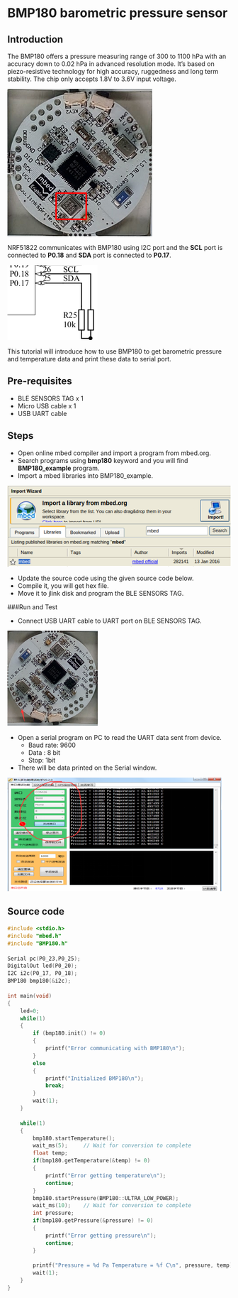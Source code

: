 # BMP180 barometric pressure sensor

## Introduction

The BMP180 offers a pressure measuring range of 300 to 1100 hPa with an accuracy down to 0.02 hPa in advanced resolution mode. It’s based on piezo-resistive technology for high accuracy, ruggedness and long term stability. The chip only accepts 1.8V to 3.6V input voltage.

![](../images/bmp180-ontag.png)

NRF51822 communicates with BMP180 using I2C port and the **SCL** port is connected to **P0.18** and **SDA** port is connected to **P0.17**.

![](../images/i2c-bmp180.png)

This tutorial will introduce how to use BMP180 to get barometric pressure and temperature data and print these data to serial port. 

## Pre-requisites
* BLE SENSORS TAG x 1
* Micro USB cable x 1  
* USB UART cable

## Steps
* Open online mbed compiler and import a program from mbed.org.
* Search programs using **bmp180** keyword and you will find **BMP180_example** program.
* Import a mbed libraries into BMP180_example.

![](../images/import-mbed.png)

* Update the source code using the given source code below.
* Compile it, you will get hex file.
* Move it to jlink disk and program the BLE SENSORS TAG.

###Run and Test
* Connect USB UART cable to UART port on BLE SENSORS TAG.

![](../images/uart.png)

* Open a serial program on PC to read the UART data sent from device.
	* Baud rate: 9600
	* Data : 8 bit
	* Stop: 1bit
* There will be data printed on the Serial window. 

![](../images/log.png)

## Source code

```c
#include <stdio.h>
#include "mbed.h"
#include "BMP180.h"

Serial pc(P0_23,P0_25);
DigitalOut led(P0_20);
I2C i2c(P0_17, P0_18);
BMP180 bmp180(&i2c);

int main(void) 
{
    led=0;
    while(1) 
    {
        if (bmp180.init() != 0) 
        {
            printf("Error communicating with BMP180\n");
        } 
        else 
        {
            printf("Initialized BMP180\n");
            break;
        }
        wait(1);
    }

    while(1) 
    {
        bmp180.startTemperature();
        wait_ms(5);     // Wait for conversion to complete
        float temp;
        if(bmp180.getTemperature(&temp) != 0) 
        {
            printf("Error getting temperature\n");
            continue;
        }
        bmp180.startPressure(BMP180::ULTRA_LOW_POWER);
        wait_ms(10);    // Wait for conversion to complete
        int pressure;
        if(bmp180.getPressure(&pressure) != 0) 
        {
            printf("Error getting pressure\n");
            continue;
        }

        printf("Pressure = %d Pa Temperature = %f C\n", pressure, temp);
        wait(1);
    }
}

```

